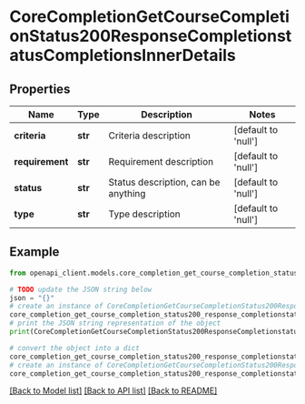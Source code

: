 # CoreCompletionGetCourseCompletionStatus200ResponseCompletionstatusCompletionsInnerDetails


## Properties

Name | Type | Description | Notes
------------ | ------------- | ------------- | -------------
**criteria** | **str** | Criteria description | [default to 'null']
**requirement** | **str** | Requirement description | [default to 'null']
**status** | **str** | Status description, can be anything | [default to 'null']
**type** | **str** | Type description | [default to 'null']

## Example

```python
from openapi_client.models.core_completion_get_course_completion_status200_response_completionstatus_completions_inner_details import CoreCompletionGetCourseCompletionStatus200ResponseCompletionstatusCompletionsInnerDetails

# TODO update the JSON string below
json = "{}"
# create an instance of CoreCompletionGetCourseCompletionStatus200ResponseCompletionstatusCompletionsInnerDetails from a JSON string
core_completion_get_course_completion_status200_response_completionstatus_completions_inner_details_instance = CoreCompletionGetCourseCompletionStatus200ResponseCompletionstatusCompletionsInnerDetails.from_json(json)
# print the JSON string representation of the object
print(CoreCompletionGetCourseCompletionStatus200ResponseCompletionstatusCompletionsInnerDetails.to_json())

# convert the object into a dict
core_completion_get_course_completion_status200_response_completionstatus_completions_inner_details_dict = core_completion_get_course_completion_status200_response_completionstatus_completions_inner_details_instance.to_dict()
# create an instance of CoreCompletionGetCourseCompletionStatus200ResponseCompletionstatusCompletionsInnerDetails from a dict
core_completion_get_course_completion_status200_response_completionstatus_completions_inner_details_from_dict = CoreCompletionGetCourseCompletionStatus200ResponseCompletionstatusCompletionsInnerDetails.from_dict(core_completion_get_course_completion_status200_response_completionstatus_completions_inner_details_dict)
```
[[Back to Model list]](../README.md#documentation-for-models) [[Back to API list]](../README.md#documentation-for-api-endpoints) [[Back to README]](../README.md)


